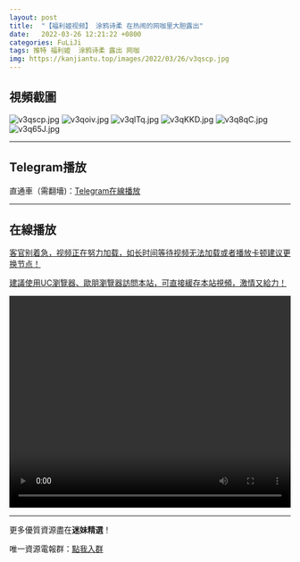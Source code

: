 ```yaml
---
layout: post
title:  "【福利姬视频】 涂鸦诗柔 在热闹的网咖里大胆露出"
date:   2022-03-26 12:21:22 +0800
categories: FuLiJi
tags: 推特 福利姬  涂鸦诗柔 露出 网咖
img: https://kanjiantu.top/images/2022/03/26/v3qscp.jpg
---
```



## 視頻截圖

![v3qscp.jpg](https://kanjiantu.top/images/2022/03/26/v3qscp.jpg)
![v3qoiv.jpg](https://kanjiantu.top/images/2022/03/26/v3qoiv.jpg)
![v3qlTq.jpg](https://kanjiantu.top/images/2022/03/26/v3qlTq.jpg)
![v3qKKD.jpg](https://kanjiantu.top/images/2022/03/26/v3qKKD.jpg)
![v3q8qC.jpg](https://kanjiantu.top/images/2022/03/26/v3q8qC.jpg)
![v3q65J.jpg](https://kanjiantu.top/images/2022/03/26/v3q65J.jpg)

* * *
## Telegram播放

直通車（需翻墻)：[Telegram在線播放](https://t.me/mimeijingxuan/390)

* * *
## 在線播放
<u>客官别着急，视频正在努力加载，如长时间等待视频无法加载或者播放卡顿建议更换节点！</u>

<u>建議使用UC瀏覽器、歐朋瀏覽器訪問本站，可直接緩存本站視頻，激情又給力！</u>
<center><video src="https://cdn.publer.io/uploads/videos/6246cc66db279732fb55be4b/68ce83c5d946d85c42144247a59e4a58.mp4" width="100%" height="380px" controls="controls"></video></center>


* * *
更多優質資源盡在**迷妹精選**！

唯一資源電報群：[點我入群](https://t.me/mimeijingxuan)


